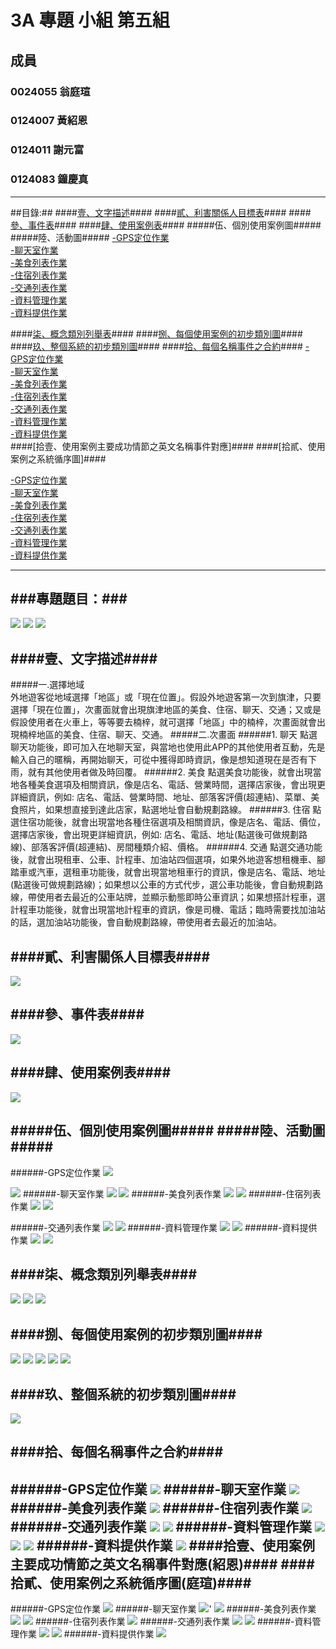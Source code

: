 # 3A 專題 小組 第五組 #

## 成員 ##

### 0024055 翁庭瑄 ###

### 0124007 黃紹恩 ###

### 0124011 謝元富 ###

### 0124083 鐘慶真 ###

----------
##目錄:##
####[壹、文字描述](#1)####
####[貳、利害關係人目標表](#2)####
####[參、事件表](#3)####
####[肆、使用案例表](#4)####
#####伍、個別使用案例圖#####
#####陸、活動圖#####
  [-GPS定位作業](#5)</br>
  [-聊天室作業](#6)</br>
  [-美食列表作業](#7)</br>
  [-住宿列表作業](#8)</br>
  [-交通列表作業](#9)</br>
  [-資料管理作業](#10)</br>
  [-資料提供作業](#11)</br>
	   
####[柒、概念類別列舉表](#12)####
####[捌、每個使用案例的初步類別圖](#13)####
####[玖、整個系統的初步類別圖](#14)####
####[拾、每個名稱事件之合約](#15)####
  [-GPS定位作業](#23)</br>
  [-聊天室作業](#24)</br>
  [-美食列表作業](#25)</br>
  [-住宿列表作業](#26)</br>
  [-交通列表作業](#27)</br>
  [-資料管理作業](#28)</br>
  [-資料提供作業](#29)</br>
####[拾壹、使用案例主要成功情節之英文名稱事件對應]####
####[拾貳、使用案例之系統循序圖]####

  [-GPS定位作業](#16)</br>
  [-聊天室作業](#17)</br>
  [-美食列表作業](#18)</br>
  [-住宿列表作業](#19)</br>
  [-交通列表作業](#20)</br>
  [-資料管理作業](#21)</br>
  [-資料提供作業](#22)</br>
       
----------


###專題題目：###
----------
<img src="https://fbcdn-sphotos-h-a.akamaihd.net/hphotos-ak-xpf1/v/t34.0-12/10743470_716439295114111_91094694_n.jpg?oh=849eae4b0bafe3999a2947aad3e9ebef&oe=5448A713&__gda__=1414099470_1ec9637df32ba6954381b70da36cba7b">

<img src="https://fbcdn-sphotos-h-a.akamaihd.net/hphotos-ak-xpf1/v/t34.0-12/10726724_716439291780778_1610296583_n.jpg?oh=7055885995f1a1fe255a9eebfec191b1&oe=544976F4&__gda__=1414033508_6977e8b835788119dee3860a9cfcc6ef">

<img src="https://fbcdn-sphotos-h-a.akamaihd.net/hphotos-ak-xpf1/v/t34.0-12/10733642_716439288447445_824327952_n.jpg?oh=a95ec3b1ecb0a8d758888f3991a44a02&oe=54486745&__gda__=1414049432_830f49623da5d5c594cf5c4569e71b6e">

####<a name ="1"/>壹、文字描述####
----------
#####一.選擇地域                                             
外地遊客從地域選擇「地區」或「現在位置」。假設外地遊客第一次到旗津，只要選擇「現在位置」，次畫面就會出現旗津地區的美食、住宿、聊天、交通；又或是假設使用者在火車上，等等要去楠梓，就可選擇「地區」中的楠梓，次畫面就會出現楠梓地區的美食、住宿、聊天、交通。
#####二.次畫面
######1. 聊天
點選聊天功能後，即可加入在地聊天室，與當地也使用此APP的其他使用者互動，先是輸入自己的暱稱，再開始聊天，可從中獲得即時資訊，像是想知道現在是否有下雨，就有其他使用者做及時回覆。
######2. 美食
點選美食功能後，就會出現當地各種美食選項及相關資訊，像是店名、電話、營業時間，選擇店家後，會出現更詳細資訊，例如: 店名、電話、營業時間、地址、部落客評價(超連結)、菜單、美食照片，如果想直接到達此店家，點選地址會自動規劃路線。
######3. 住宿
點選住宿功能後，就會出現當地各種住宿選項及相關資訊，像是店名、電話、價位，選擇店家後，會出現更詳細資訊，例如: 店名、電話、地址(點選後可做規劃路線)、部落客評價(超連結)、房間種類介紹、價格。
######4. 交通
點選交通功能後，就會出現租車、公車、計程車、加油站四個選項，如果外地遊客想租機車、腳踏車或汽車，選租車功能後，就會出現當地租車行的資訊，像是店名、電話、地址(點選後可做規劃路線)；如果想以公車的方式代步，選公車功能後，會自動規劃路線，帶使用者去最近的公車站牌，並顯示動態即時公車資訊；如果想搭計程車，選計程車功能後，就會出現當地計程車的資訊，像是司機、電話；臨時需要找加油站的話，選加油站功能後，會自動規劃路線，帶使用者去最近的加油站。

 
####<a name ="2"/>貳、利害關係人目標表####
----------
<img src="https://fbcdn-sphotos-h-a.akamaihd.net/hphotos-ak-xpa1/v/t34.0-12/10728647_680851198678106_1404821643_n.jpg?oh=730a650ad97fa537595154be03797e85&oe=5448A371&__gda__=1414098705_28666add1cd988c1d5854284a9e88a3e">

####<a name ="3"/>參、事件表####
----------
<img src="https://fbcdn-sphotos-h-a.akamaihd.net/hphotos-ak-xpf1/v/t34.0-12/10735761_681104078652818_1739498244_n.jpg?oh=b323b6d830e822b42038e3ad4b42da2c&oe=544921A7&__gda__=1414095927_de99b936df91d45cd0a5526b7ff0b75a">

####<a name ="4"/>肆、使用案例表####
----------
<img src="https://fbcdn-sphotos-h-a.akamaihd.net/hphotos-ak-xpf1/v/t34.0-12/10743380_681104028652823_91735285_n.jpg?oh=00f2b8e2bb774e25b1286f11fc7fdb7e&oe=5449532D&__gda__=1414077104_a8bec9c6576bfc85679f6e54e0766891">

#####伍、個別使用案例圖#####
#####陸、活動圖#####
----------
######<a name ="5"/>-GPS定位作業 
<img src="https://fbcdn-sphotos-h-a.akamaihd.net/hphotos-ak-xpf1/v/t34.0-12/10728640_680851218678104_533724986_n.jpg?oh=c72cd29208869afd81e7e0e88efdf434&oe=54485F72&__gda__=1414039535_322758c67d1218c336c217532ce634bd">

<img src="https://fbcdn-sphotos-h-a.akamaihd.net/hphotos-ak-xpf1/v/t34.0-12/10428998_680851212011438_53517376_n.jpg?oh=5a74b00522204dd115250e15cae06b06&oe=5448773A&__gda__=1414049959_183d4393c57b93532b39cf803840d0b5">
######<a name ="6"/>-聊天室作業
<img src="https://fbcdn-sphotos-h-a.akamaihd.net/hphotos-ak-xpf1/v/t34.0-12/10743620_681104045319488_677036299_n.jpg?oh=5bb6800c4b83e09fd82150ba41d6093c&oe=544A33C5&__gda__=1414075480_1013a3ad6fa8eab9601947c0be7dc97c">
<img src="https://fbcdn-sphotos-h-a.akamaihd.net/hphotos-ak-xpf1/v/t34.0-12/10744498_681104041986155_1704204340_n.jpg?oh=c64eb0807a1256479aa697a5be626fba&oe=54491609&__gda__=1414090073_87bb80360d0fdada74f0d60290867777">
######<a name ="7"/>-美食列表作業
<img src="https://fbcdn-sphotos-h-a.akamaihd.net/hphotos-ak-xpf1/v/t34.0-12/10743439_680851298678096_371587135_n.jpg?oh=6ca3ba6da5c916fb399e120ba7f7690a&oe=54489FFE&__gda__=1414026915_8a27357889b0a32962dc9ace20b15ee6">
<img src="https://fbcdn-sphotos-h-a.akamaihd.net/hphotos-ak-xpf1/v/t34.0-12/10735623_680851302011429_2095743659_n.jpg?oh=bf50f9c2044a57cc197a5a416118e51d&oe=5448631E&__gda__=1414039566_0bfc748ed3889b4aeac9e199d2caf1ee">
######<a name ="8"/>-住宿列表作業
<img src="https://fbcdn-sphotos-h-a.akamaihd.net/hphotos-ak-xpf1/v/t34.0-12/10736201_680851215344771_1829088346_n.jpg?oh=75aec0ef3e2142dc8e963204bba6c2c3&oe=54487ABA&__gda__=1414042922_0e49fc1a473cef88de8053923e9b0f23">
<img src="https://fbcdn-sphotos-h-a.akamaihd.net/hphotos-ak-xpf1/v/t34.0-12/10743687_680851228678103_1668282852_n.jpg?oh=1e8cfec6e8fb31a3d2b9194b6152e58a&oe=544885BF&__gda__=1414105199_5dd489cb6fd4c77ad599768dbe296de1">

######<a name ="9"/>-交通列表作業
<img src="https://fbcdn-sphotos-h-a.akamaihd.net/hphotos-ak-xpf1/v/t34.0-12/10726529_680851202011439_237054422_n.jpg?oh=384baa562f28ff9c2ab51625da6121dd&oe=544850BB&__gda__=1414051046_84b4abd6829d1531512f09d8b1726b33">
<img src="https://fbcdn-sphotos-h-a.akamaihd.net/hphotos-ak-xpf1/v/t34.0-12/10726604_680851225344770_682568632_n.jpg?oh=1c55fb175d4d2041371e1f005f1a89b8&oe=544850DB&__gda__=1414047110_62c8240cd0c6e9d661b07c139de7df11">
######<a name ="10"/>-資料管理作業
<img src="https://fbcdn-sphotos-h-a.akamaihd.net/hphotos-ak-xpf1/v/t34.0-12/10736097_680851345344758_1981856803_n.jpg?oh=b77965a6790f0cdc05490ba6d93f9670&oe=54486582&__gda__=1414024850_755331de75e2ef9f1f6714c092588d0c">
<img src="https://fbcdn-sphotos-h-a.akamaihd.net/hphotos-ak-xpf1/v/t34.0-12/10694924_680851352011424_1299651998_n.jpg?oh=0469e54adea65907b4050e84d3f93b53&oe=544880C0&__gda__=1414038032_998cc28a86f7a0bce50b9c261c506691">
######<a name ="11"/>-資料提供作業
<img src="https://fbcdn-sphotos-h-a.akamaihd.net/hphotos-ak-xpf1/v/t34.0-12/10743414_680851312011428_773092423_n.jpg?oh=4eacb63c0f61524ab9231bd5483c12c5&oe=54486934&__gda__=1414038185_173ff524cff67e78df0f784747a8dc51">
<img src="https://fbcdn-sphotos-h-a.akamaihd.net/hphotos-ak-xpa1/v/t34.0-12/10726300_680851318678094_1862679908_n.jpg?oh=6beb2151f5ff50ad60dd8892a559b794&oe=5448B71B&__gda__=1414102331_17ede33b3a73b4e45e8225f97511a333">

####<a name ="12"/>柒、概念類別列舉表####
----------
<img src="https://fbcdn-sphotos-h-a.akamaihd.net/hphotos-ak-xpf1/v/t34.0-12/10735862_680851342011425_1499196827_n.jpg?oh=1046e1064312a2f534e99958790a4e7d&oe=5448A1F6&__gda__=1414099110_0f6ec9c81f819b8a914dd8706b029ba4">
<img src="https://fbcdn-sphotos-h-a.akamaihd.net/hphotos-ak-xpf1/v/t34.0-12/10578437_680858708677355_1829107873_n.jpg?oh=2644fad822513258cfbbab5bb8b5f329&oe=544851F2&__gda__=1414028898_776d09c7d8f0b249be8a74ac471f48ff">
<img src="https://fbcdn-sphotos-h-a.akamaihd.net/hphotos-ak-xpf1/v/t34.0-12/10743570_680851328678093_582115130_n.jpg?oh=38f786709d64eb6f40f976b1a5e154d6&oe=5448B4FA&__gda__=1414027687_9f3e370e08672a6561381afc12130e38">
  
####<a name ="13"/>捌、每個使用案例的初步類別圖####
----------
<img src="https://fbcdn-sphotos-h-a.akamaihd.net/hphotos-ak-xpa1/v/t34.0-12/10729098_681104011986158_1479296702_n.jpg?oh=ba2c0b79a37cd0c669d4c4b5f0074371&oe=544A2A70&__gda__=1414088720_89abfc00ca9680017d80b325aebeed38">
<img src="https://fbcdn-sphotos-h-a.akamaihd.net/hphotos-ak-xpa1/v/t34.0-12/10728856_680851278678098_1065529165_n.jpg?oh=83c3e4e2bdb0cbb9cef1623dcae3c011&oe=54487F62&__gda__=1414102210_c2c3233270f2487588178693c608d3e1">
<img src="https://fbcdn-sphotos-h-a.akamaihd.net/hphotos-ak-xfa1/v/t34.0-12/10729008_680851275344765_784565816_n.jpg?oh=18ac873a7a2bb4ab6ed76065d0c06b0c&oe=54498ED6&__gda__=1414027818_b99e923fe35f568dd1348af257e39fdb">
<img src="https://fbcdn-sphotos-h-a.akamaihd.net/hphotos-ak-xpf1/v/t34.0-12/10736101_680851288678097_1346809108_n.jpg?oh=6da460882e60394a9656cac12aa34f21&oe=54485568&__gda__=1414101240_f08479669058b00638e5ce2bbd9d6bce">
<img src="https://fbcdn-sphotos-h-a.akamaihd.net/hphotos-ak-xpa1/v/t34.0-12/10726248_680851285344764_1841627487_n.jpg?oh=bfcad6a4639cb7c6efe3df7380dc6839&oe=5448747B&__gda__=1414027163_1b41d2ddafbb39c3b8de0efd2d17e991">

####<a name ="14"/>玖、整個系統的初步類別圖####
----------
<img src="https://fbcdn-sphotos-h-a.akamaihd.net/hphotos-ak-xpf1/v/t34.0-12/10721372_680851388678087_1785463993_n.jpg?oh=191b2e73082efc164d2f1e92216bd551&oe=54486612&__gda__=1414102082_00cdd0c779143864e94cc5dbee4d5079">

####<a name ="15"/>拾、每個名稱事件之合約####
----------
######<a name ="23"/>-GPS定位作業
<img src="https://fbcdn-sphotos-h-a.akamaihd.net/hphotos-ak-xfa1/v/t34.0-12/10744557_681104025319490_1006060938_n.jpg?oh=fff212c6f11613d01f186fc44f99d311&oe=5448FC58&__gda__=1414066683_89ae39c98da37f8f2dba5e4b2ef2dd16">
######<a name ="24"/>-聊天室作業
<img src="https://fbcdn-sphotos-h-a.akamaihd.net/hphotos-ak-xpa1/v/t34.0-12/10585020_681104075319485_422343056_n.jpg?oh=dda7849c475c6439760f0bc86ad0686d&oe=5449364C&__gda__=1414093907_a448badd1508487d1a2ae46d3950d28a">
######<a name ="25"/>-美食列表作業
<img src="https://fbcdn-sphotos-h-a.akamaihd.net/hphotos-ak-xpa1/v/t34.0-12/10726579_681104055319487_290625577_n.jpg?oh=353be96b4773f3fc8746274480821c39&oe=54492656&__gda__=1414086537_a5f369506d9965ffb5e70b762cf8dea9">
######<a name ="26"/>-住宿列表作業
<img src="https://fbcdn-sphotos-h-a.akamaihd.net/hphotos-ak-xpa1/v/t34.0-12/10726350_681104061986153_1489577922_n.jpg?oh=0cbcf259761b63ed0e371d09e22e3b92&oe=54493191&__gda__=1414078449_1ac4248894ed8f2e841dfd30cb4ed2ef">
######<a name ="27"/>-交通列表作業
<img src="https://fbcdn-sphotos-h-a.akamaihd.net/hphotos-ak-xpf1/v/t34.0-12/10744683_681104065319486_490534513_n.jpg?oh=0520ce282deb931993596af47440dede&oe=5449326B&__gda__=1414147062_16ba9c2490bce3f9f4f0d3977189ad70">
<img src="https://fbcdn-sphotos-h-a.akamaihd.net/hphotos-ak-xpa1/v/t34.0-12/10726477_681106565319236_708377464_n.jpg?oh=5d8a73ab425d3042798725034f63a6a2&oe=5448EDE8&__gda__=1414092471_bddaecfe72a7d721c4234c37f8aaf6ad">
######<a name ="28"/>-資料管理作業
<img src="https://fbcdn-sphotos-h-a.akamaihd.net/hphotos-ak-xpf1/v/t34.0-12/10744643_681106568652569_1216294251_n.jpg?oh=3ae180219f2adde8b555d973746e5bc6&oe=544A307A&__gda__=1414085546_089873ef61eaa2bfbe0ea7a60dc4468c">
<img src="https://fbcdn-sphotos-h-a.akamaihd.net/hphotos-ak-xpa1/v/t34.0-12/10726200_681104071986152_998491156_n.jpg?oh=6b31a5ea1dbe2f87de0ef296f93f6fbf&oe=54495B3A&__gda__=1414085093_cb79c39c327edc37ccf990d2d57f71f8">
<img src="https://fbcdn-sphotos-h-a.akamaihd.net/hphotos-ak-xpf1/v/t34.0-12/10736025_681104088652817_756680999_n.jpg?oh=977b8cb3da8d58ed2d49cae9a2d1f009&oe=54490836&__gda__=1414143147_6de604d00959f52ce54fbd2c325f9ce5">
######<a name ="29"/>-資料提供作業
<img src="https://fbcdn-sphotos-h-a.akamaihd.net/hphotos-ak-xpa1/v/t34.0-12/10580514_681104091986150_358105352_n.jpg?oh=aeec1847a88c121c6400f11291960193&oe=544A376B&__gda__=1414147188_94d248572eb6cbe2aa381d15532cd115">
####拾壹、使用案例主要成功情節之英文名稱事件對應(紹恩)####
####拾貳、使用案例之系統循序圖(庭瑄)####
----------
######<a name ="16"/>-GPS定位作業
<img src="https://fbcdn-sphotos-h-a.akamaihd.net/hphotos-ak-xpf1/v/t34.0-12/10743504_681075751988984_1943271405_n.jpg?oh=e4827543e1d621cfb857ba27ba664436&oe=544969C0&__gda__=1414083536_97f3930c709c69b5745efca5c86c6567">
######<a name ="17"/>-聊天室作業
<img src="https://fbcdn-sphotos-h-a.akamaihd.net/hphotos-ak-xpf1/v/t34.0-12/10736008_681108438652382_566438802_n.jpg?oh=a91998ff0c1d282dc45ac96d17287756&oe=544A34C9&__gda__=1414084820_ed84d17f0c193a551aa05bb3828f280e">'
<img src="https://fbcdn-sphotos-h-a.akamaihd.net/hphotos-ak-xpf1/v/t34.0-12/10745063_681075721988987_1447011363_n.jpg?oh=fbbd6c7df358bbf2dd4423e9c5bd7fc6&oe=5449494B&__gda__=1414101019_b91ffbf69ecb375f5f561ff0555395ee">
######<a name ="18"/>-美食列表作業
<img src="https://fbcdn-sphotos-h-a.akamaihd.net/hphotos-ak-xfa1/v/t34.0-12/10735621_681075745322318_1776185561_n.jpg?oh=c234b35a792bcd2f8324c438c4ec0231&oe=54494237&__gda__=1414068500_799bf6cc20b46b4fd856a9aa73d56131">
<img src="https://fbcdn-sphotos-h-a.akamaihd.net/hphotos-ak-xpf1/v/t34.0-12/10735813_681075758655650_1096370796_n.jpg?oh=9cd862cf025552a864812414bb8ee0e6&oe=54492895&__gda__=1414070661_6b6ff95b30fe6109eeea610a137fed8c">
######<a name ="19"/>-住宿列表作業
<img src="https://fbcdn-sphotos-h-a.akamaihd.net/hphotos-ak-xpa1/v/t34.0-12/10728894_681075741988985_409420636_n.jpg?oh=c32bb9ed9877465739fa55c01a646f92&oe=54495E44&__gda__=1414099163_ed810ebff6f6dd2a658e2f7729f7923e">
######<a name ="20"/>-交通列表作業
<img src="https://fbcdn-sphotos-h-a.akamaihd.net/hphotos-ak-xfa1/v/t34.0-12/10721119_681075738655652_249373946_n.jpg?oh=c7f2a38b720719b59b87b22c4ce984a5&oe=5449315F&__gda__=1414074531_9fb0727592c872aaacc378b13903cb1a">
<img src="https://fbcdn-sphotos-h-a.akamaihd.net/hphotos-ak-xpa1/v/t34.0-12/10660899_681075728655653_842010138_n.jpg?oh=f417df76680845febc65a4338deaa0c3&oe=54491F56&__gda__=1414096201_18e9070bc1ed002b94ff89196f533179">
######<a name ="21"/>-資料管理作業
<img src="https://fbcdn-sphotos-h-a.akamaihd.net/hphotos-ak-xpf1/v/t34.0-12/10733579_681075748655651_1545434721_n.jpg?oh=57144eb8b8fa1908b9917f9ac49f6bb1&oe=54493409&__gda__=1414096857_d8e66dc7003c00a9287714a6b83526e1">
<img src="https://fbcdn-sphotos-h-a.akamaihd.net/hphotos-ak-xpf1/v/t34.0-12/10736140_681075761988983_1034094491_n.jpg?oh=fcd9b95de1fa783a74188830cc711cac&oe=54497784&__gda__=1414087956_215696211dc118943d440ed94f9f2849">
######<a name ="22"/>-資料提供作業
<img src="https://fbcdn-sphotos-h-a.akamaihd.net/hphotos-ak-xpf1/v/t34.0-12/10736061_681075725322320_1646086429_n.jpg?oh=1171b7a4cc37f0b5be94484ca59bf83f&oe=5449674B&__gda__=1414065691_e6f47c8b10e3872b34153a8934cb9150">
